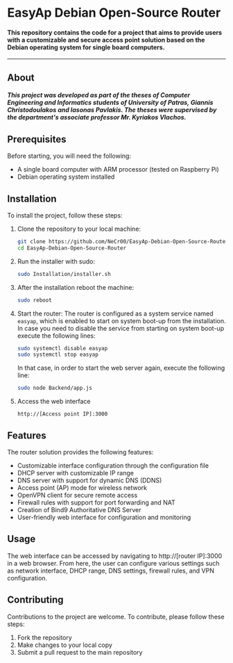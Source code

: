 # EasyAp Debian Open-Source Router 

#### This repository contains the code for a project that aims to provide users with a customizable and secure access point solution based on the Debian operating system for single board computers.
---

## About
##### This project was developed as part of the theses of Computer Engineering and Informatics students of University of Patras, Giannis Christodoulakos and Iasonas Pavlakis. The theses were supervised by the department's associate professor Mr. Kyriakos Vlachos.

## Prerequisites
Before starting, you will need the following:

- A single board computer with ARM processor (tested on Raspberry Pi)
- Debian operating system installed


## Installation
To install the project, follow these steps:

1. Clone the repository to your local machine:
    ```bash
    git clone https://github.com/NeCr00/EasyAp-Debian-Open-Source-Router
    cd EasyAp-Debian-Open-Source-Router
    ```
2. Run the installer with sudo:
    ```bash
    sudo Installation/installer.sh
    ```
3. After the installation reboot the machine:
    ```bash
    sudo reboot
    ```
4. Start the router:
    The router is configured as a system service named `easyap`, which is enabled to start on system boot-up from the installation.
    In case you need to disable the service from starting on system boot-up execute the following lines:
    ```bash
    sudo systemctl disable easyap
    sudo systemctl stop easyap
    ```
    In that case, in order to start the web server again, execute the following line:
    ```bash
    sudo node Backend/app.js
    ```
5. Access the web interface 
    ```
    http://[Access point IP]:3000
    ```

## Features
The router solution provides the following features:

- Customizable interface configuration through the configuration file
- DHCP server with customizable IP range
- DNS server with support for dynamic DNS (DDNS)
- Access point (AP) mode for wireless network
- OpenVPN client for secure remote access
- Firewall rules with support for port forwarding and NAT
- Creation of Bind9 Authoritative DNS Server
- User-friendly web interface for configuration and monitoring

## Usage
The web interface can be accessed by navigating to http://[router IP]:3000 in a web browser. From here, the user can configure various settings such as network interface, DHCP range, DNS settings, firewall rules, and VPN configuration.

## Contributing
Contributions to the project are welcome. To contribute, please follow these steps:

1. Fork the repository
2. Make changes to your local copy
3. Submit a pull request to the main repository
